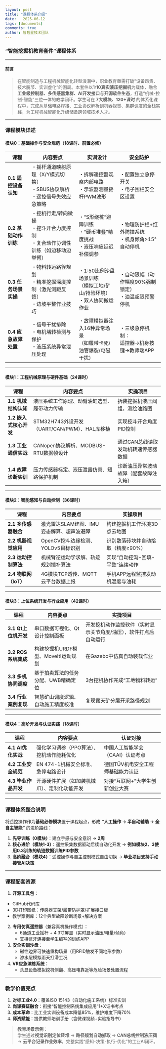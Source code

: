 ```yaml
---
layout: post
title: "课程体系介绍"
date:   2025-06-12
tags: [documents]
comments: true
author: 智启星技术团队
---
```


### **“智能挖掘机教育套件”课程体系**  
---

#### **前言**  
> 在智能制造与工程机械智能化转型浪潮中，职业教育亟需打破“设备昂贵、技术脱节、实训虚化”的困局。本套件以**1:10真实液压挖掘机**为载体，融合 **工业级控制器、多传感器集群、AI开发接口与开源软件生态**，打造“机械-控制-智能”三位一体的教学闭环。学生可在 **7大模块、120+课时** 的体系化课程中，完成从基础电路焊接、工业协议解析到机器视觉、集群调度的全栈实践，为工程机械智能化升级储备跨领域技术人才。

---

### **课程模块详述**  
#### **模块0：基础操作与安全规范（18课时、前置必修）**  

| **课程** | **内容要点** | **实训设计** | **安全防护** |  
|----------|--------------|--------------|--------------|  
| **0.1 遥控设备认知** | ・摇杆通道映射原理（X/Y模式切换）<br>・SBUS协议解析<br>・遥控信号失效应急策略 | ・拆解遥控器观察内部电路<br>・示波器测量摇杆PWM波形 | ・配置独立急停开关<br>・电子围栏安全区设置 |  
| **0.2 基础动作训练** | ・挖机行走/转向微操<br>・挖斗开合力度控制<br>・复合动作协调性训练（如边移动边举臂） | ・“S形绕桩”避障训练<br>・“硬币堆叠”精度挑战<br>・液压响应延迟补偿调参 | ・物理防护栏+红外防撞系统<br>・机身倾角>15°自动停机 |  
| **0.3 任务场景实操** | ・物料转运路径规划<br>・精准挖掘深度控制（激光测距反馈）<br>・边坡平整作业技巧 | ・1:50比例沙盘场景训练<br>（模拟工地/矿山/抢险环境）<br>・双人协同搬运作业 | ・自动限幅（动作幅度90%强制锁定）<br>・油温超限预警停机 |  
| **0.4 应急故障处置** | ・信号干扰排除<br>・电机堵转检测与保护<br>・液压系统异常泄压处理 | ・故障模拟器注入16种异常场景<br>（如履带卡死/油管爆裂/电磁干扰） | ・三级急停机制：<br>遥控器→机身按键→教师端APP |  

---

#### **模块1：工程机械原理与硬件基础（24课时）**  
| **课程** | **内容要点** | **实操项目** |  
|----------|--------------|--------------|  
| **1.1 机械结构认知** | 液压系统工作原理、动臂油缸选型、履带动力传输 | 拆装挖掘机液压阀组，测绘油路图 |  
| **1.2 嵌入式核心开发** | STM32H743外设开发（UART/CAN/PWM）、HAL库移植 | 实现挖斗开合角度PID控制 |  
| **1.3 工业通信实战** | CANopen协议解析、MODBUS-RTU数据帧设计 | 通过CAN总线读取发动机转速传感器数据 |  
| **1.4 故障诊断实训** | 压力传感器标定、液压泄露仿真、短路保护机制 | 诊断油压异常波动故障（配套故障注入箱） |  

---

#### **模块2：智能感知与自动控制（36课时）**  
| **课程** | **内容要点** | **实操项目** |  
|----------|--------------|--------------|  
| **2.1 多传感器融合** | 激光雷达SLAM建图、IMU姿态解算、超声波避障 | 构建挖掘机工作环境3D点云地图 |  
| **2.2 机器视觉应用** | OpenCV挖斗边缘检测、YOLOv5目标识别 | 识别散落砖块并自动拾取（精度≥90%） |  
| **2.3 运动控制算法** | 机械臂逆运动学求解、轨迹规划插补算法 | 实现“自动挖沟-回填-平整”连续动作 |  
| **2.4 物联网（IoT）** | 4G模块TCP透传、MQTT云平台数据上报 | 手机APP远程监控发动机温度与油耗 |  

---

#### **模块3：上位系统开发与行业应用（42课时）**  
| **课程** | **内容要点** | **实操项目** |  
|----------|--------------|--------------|  
| **3.1 Qt上位机开发** | 串口数据可视化、Qt设计控制面板 | 开发挖机动作监控软件（实时显示关节角度/油压），软件打点后自动运行 |  
| **3.2 ROS系统集成** | 构建挖掘机URDF模型、MoveIt!运动规划 | 在Gazebo中仿真自动装载作业 |  
| **3.3 多机协同调度** | 基于拍卖算法的任务分配、UWB精确定位 | 3台挖机协作完成“工地物料转运” |  
| **3.4 行业案例复现** | 智慧矿山调度逻辑、自动施工精度校准 | 复现露天矿分层开采路径规划 |  

---

#### **模块4：高阶开发与认证实践（18课时）**  
| **课程** | **内容要点** | **认证对接** |  
|----------|--------------|--------------|  
| **4.1 AI优化实战** | 强化学习调参（PPO算法）、挖机动作能耗优化 | 中国人工智能学会（CAAI）认证考点 |  
| **4.2 工业安全规范** | EN 474-1机械安全标准、急停电路设计 | 德国TÜV机电安全工程师基础能力认证 |  
| **4.3 毕业作品开发** | 开源硬件扩展（如加装机械爪）、定制化功能开发 | 对接“互联网+”大学生创新创业大赛 |  

---

### **课程体系整合说明**  
将遥控操作作为**基础必修模块**置于课程起点，形成 **“人工操作 → 半自动辅助 → 全自主智能”** 的进阶路线：  
1. **先导训练（0模块）**：建立手感与安全意识 → **2周**  
2. **核心进阶（模块1-3）**：遥控采集数据驱动后续自动化开发 → **例如模块2、3使用0.3训练的轨迹数据训练PID参数**  
3. **高阶融合（模块4）**：遥控操作与自主控制模式自由切换 → **毕业项目支持手动接管AI决策**  

---

### **课程配套资源**  

1. **开源工具包**：  
  - GitHub代码库 
  - 3D打印图纸：传感器支架/履带防护罩/扩展接口板  
  - 教学案例库：12个典型故障诊断场景+解决方案  
2. **专用仿真遥控器**（兼容真机操作模式）：  
   - 6通道工业摇杆 + 4.3寸屏显（实时显示油压/电量/倾角）  
   - 支持蓝牙连接至学生编写的训练APP  
3. **安全实训沙盘**：  
   - 磁性边界可快速重构场景（用RFID触发不同地形参数）  
   - 渗水层模拟雨天打滑工况  
4. **VR应急演练系统**：  
   - 头显设备模拟挖机侧翻、高压电靠近等危险场景处置流程  

---

### **教学价值亮点**  
1. **对标工业4.0**：覆盖ISO 15143（自动化施工系统）标准实训  
2. **岗课赛证融合**：衔接“智能控制系统集成应用”1+X证书考点  
3. **成本革命**：比工业实训设备成本降低85%，维护难度下降70%  
4. **师资赋能**：提供教师培训手册（含微课视频+实验指导书）  

> **教育场景示例**：  
> 学生通过**视觉识别定位砖堆** → **路径规划自动抓取** → **CAN总线控制液压阀** → **云平台记录作业效率**，完整实践“感知-决策-执行-优化”的工业AI闭环。  
